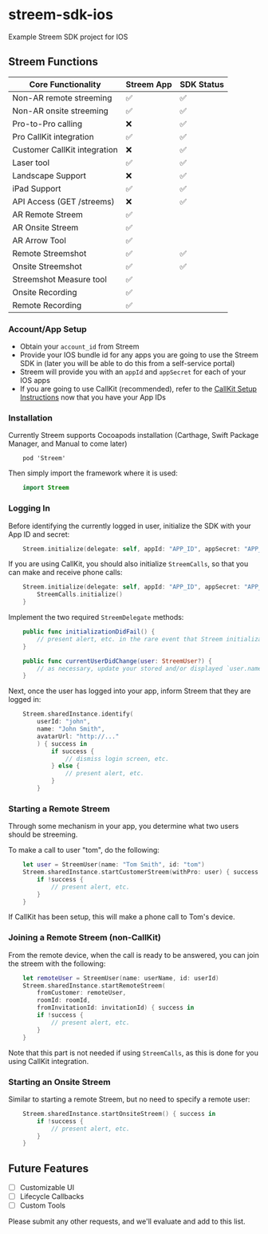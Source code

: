 # streem-sdk-ios
Example Streem SDK project for IOS


## Streem Functions

| Core Functionality                                | Streem App        | SDK Status        |
| ------------------------------------------------- | ----------------- | ----------------- |
| Non-AR remote streeming                           | ✅ 				| ✅                |
| Non-AR onsite streeming                           | ✅ 				| ✅                |
| Pro-to-Pro calling                                | ❌ 				| ✅                |
| Pro CallKit integration                           | ✅ 				| ✅                |
| Customer CallKit integration                      | ❌ 				| ✅                |
| Laser tool                                        | ✅ 				| ✅                |
| Landscape Support                                 | ❌ 				| ✅                |
| iPad Support                                      | ✅ 				| ✅                |
| API Access (GET /streems)                         | ❌ 				| ✅                |
| AR Remote Streem                                  | ✅ 				|                   |
| AR Onsite Streem                                  | ✅ 				|                   |
| AR Arrow Tool                                     | ✅ 				|                   |
| Remote Streemshot                                 | ✅ 				| ✅                |
| Onsite Streemshot                           	    | ✅ 				| ✅                |
| Streemshot Measure tool                           | ✅					|                   |
| Onsite Recording                           	    | ✅ 				|                   |
| Remote Recording                                  | ✅ 				|                   |


### Account/App Setup

* Obtain your `account_id` from Streem
* Provide your IOS bundle id for any apps you are going to use the Streem SDK in (later you will be able to do this from a self-service portal)
* Streem will provide you with an `appId` and `appSecret` for each of your IOS apps
* If you are going to use CallKit (recommended), refer to the [CallKit Setup Instructions](docs/callkit.md) now that you have your App IDs

### Installation

Currently Streem supports Cocoapods installation (Carthage, Swift Package Manager, and Manual to come later)

```
    pod 'Streem'
```

Then simply import the framework where it is used:

```swift
    import Streem
```


### Logging In

Before identifying the currently logged in user, initialize the SDK with your App ID and secret:

```swift
    Streem.initialize(delegate: self, appId: "APP_ID", appSecret: "APP_SECRET")
```

If you are using CallKit, you should also initialize `StreemCalls`, so that you can make and receive phone calls:

```swift
    Streem.initialize(delegate: self, appId: "APP_ID", appSecret: "APP_SECRET") {
        StreemCalls.initialize()
    }
```
Implement the two required `StreemDelegate` methods:

```swift
    public func initializationDidFail() {
        // present alert, etc. in the rare event that Streem initialization fails
    }

    public func currentUserDidChange(user: StreemUser?) {
        // as necessary, update your stored and/or displayed `user.name` and `user.id`
    }
```

Next, once the user has logged into your app, inform Streem that they are logged in:

```swift
    Streem.sharedInstance.identify(
        userId: "john", 
        name: "John Smith", 
        avatarUrl: "http://..."
        ) { success in
            if success {
                // dismiss login screen, etc.
            } else {
                // present alert, etc.
            }
        }
```


### Starting a Remote Streem

Through some mechanism in your app, you determine what two users should be streeming.

To make a call to user "tom", do the following:

```swift
    let user = StreemUser(name: "Tom Smith", id: "tom")
    Streem.sharedInstance.startCustomerStreem(withPro: user) { success in
        if !success {
            // present alert, etc.
        }
    }
```

If CallKit has been setup, this will make a phone call to Tom's device.


### Joining a Remote Streem (non-CallKit)

From the remote device, when the call is ready to be answered, you can join the streem with the following:

```swift
    let remoteUser = StreemUser(name: userName, id: userId)
    Streem.sharedInstance.startRemoteStreem(
        fromCustomer: remoteUser,
        roomId: roomId,
        fromInvitationId: invitationId) { success in
        if !success {
            // present alert, etc.
        }
    }
```

Note that this part is not needed if using `StreemCalls`, as this is done for you using CallKit integration.


### Starting an Onsite Streem

Similar to starting a remote Streem, but no need to specify a remote user:

```swift
    Streem.sharedInstance.startOnsiteStreem() { success in
        if !success {
            // present alert, etc.
        }
    }
```


## Future Features

* [ ] Customizable UI
* [ ] Lifecycle Callbacks
* [ ] Custom Tools

Please submit any other requests, and we'll evaluate and add to this list. 

